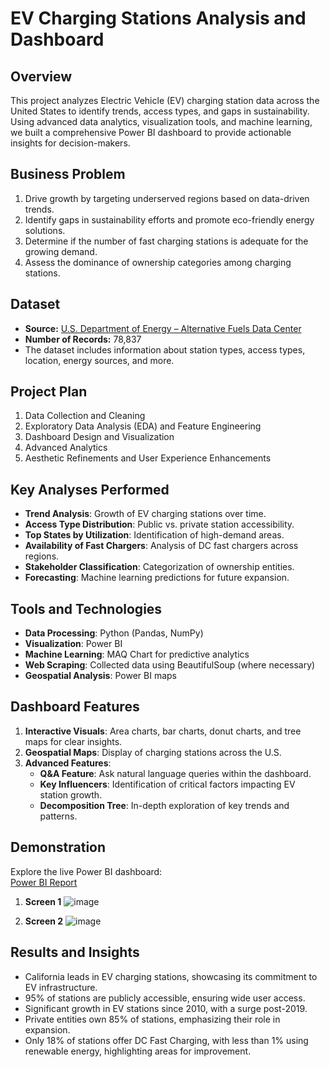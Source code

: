 # EV Charging Stations Analysis and Dashboard

## Overview
This project analyzes Electric Vehicle (EV) charging station data across the United States to identify trends, access types, and gaps in sustainability. Using advanced data analytics, visualization tools, and machine learning, we built a comprehensive Power BI dashboard to provide actionable insights for decision-makers.

## Business Problem
1. Drive growth by targeting underserved regions based on data-driven trends.
2. Identify gaps in sustainability efforts and promote eco-friendly energy solutions.
3. Determine if the number of fast charging stations is adequate for the growing demand.
4. Assess the dominance of ownership categories among charging stations.

## Dataset
- **Source:** [U.S. Department of Energy – Alternative Fuels Data Center](https://afdc.energy.gov)
- **Number of Records:** 78,837  
- The dataset includes information about station types, access types, location, energy sources, and more.

## Project Plan
1. Data Collection and Cleaning
2. Exploratory Data Analysis (EDA) and Feature Engineering
3. Dashboard Design and Visualization
4. Advanced Analytics
5. Aesthetic Refinements and User Experience Enhancements

## Key Analyses Performed
- **Trend Analysis**: Growth of EV charging stations over time.
- **Access Type Distribution**: Public vs. private station accessibility.
- **Top States by Utilization**: Identification of high-demand areas.
- **Availability of Fast Chargers**: Analysis of DC fast chargers across regions.
- **Stakeholder Classification**: Categorization of ownership entities.
- **Forecasting**: Machine learning predictions for future expansion.

## Tools and Technologies
- **Data Processing**: Python (Pandas, NumPy)
- **Visualization**: Power BI
- **Machine Learning**: MAQ Chart for predictive analytics
- **Web Scraping**: Collected data using BeautifulSoup (where necessary)
- **Geospatial Analysis**: Power BI maps

## Dashboard Features
1. **Interactive Visuals**: Area charts, bar charts, donut charts, and tree maps for clear insights.
2. **Geospatial Maps**: Display of charging stations across the U.S.
3. **Advanced Features**:
   - **Q&A Feature**: Ask natural language queries within the dashboard.
   - **Key Influencers**: Identification of critical factors impacting EV station growth.
   - **Decomposition Tree**: In-depth exploration of key trends and patterns.

## Demonstration
Explore the live Power BI dashboard:  
[Power BI Report](https://app.powerbi.com/groups/me/reports/2df8ca23-ccda-44ce-bf88-e7c20369b9b2/56dcbb3684d7de188dac?experience=power-bi)

1. **Screen 1**
  ![image](https://github.com/user-attachments/assets/36dbb234-7010-4466-a966-db59d99fb975)

2. **Screen 2**
  ![image](https://github.com/user-attachments/assets/b36aba0f-89e6-4c2f-979c-e2a46f4df531)
   
## Results and Insights
- California leads in EV charging stations, showcasing its commitment to EV infrastructure.
- 95% of stations are publicly accessible, ensuring wide user access.
- Significant growth in EV stations since 2010, with a surge post-2019.
- Private entities own 85% of stations, emphasizing their role in expansion.
- Only 18% of stations offer DC Fast Charging, with less than 1% using renewable energy, highlighting areas for improvement.

